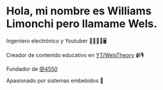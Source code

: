 # Hola, mi nombre es Williams Limonchi pero llamame Wels.

Ingeniero electrónico y Youtuber 👨🏻‍🏫🤝🖥️

Creador de contenido educativo en [YT/WelsTheory](https://youtube.com/wels_theory) 📹🎙️

Fundador de [@4550](https://instagram.com/team.4550) 

Apasionado por sistemas embebidos 🚀
